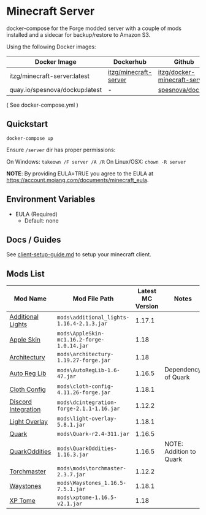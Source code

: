 # Minecraft Server 

docker-compose for the Forge modded server with a couple of mods installed and a sidecar for backup/restore to Amazon S3.

Using the following Docker images: 

| Docker Image                   | Dockerhub                                                               | Github                                                                          |
|--------------------------------|-------------------------------------------------------------------------|---------------------------------------------------------------------------------|
| itzg/minecraft-server:latest   | [itzg/minecraft-server](https://hub.docker.com/r/itzg/minecraft-server) | [itzg/docker-minecraft-server](https://github.com/itzg/docker-minecraft-server) |
| quay.io/spesnova/dockup:latest | -                                                                       | [spesnova/dockup](https://github.com/spesnova/dockup)                           |

( See docker-compose.yml )

## Quickstart

```
docker-compose up
```

Ensure `/server` dir has proper permissions:

On Windows: `takeown /F server /A /R` 
On Linux/OSX: `chown -R server`

**NOTE**: By providing EULA=TRUE you agree to the EULA at https://account.mojang.com/documents/minecraft_eula.

## Environment Variables
- EULA (Required)
  - Default: none

## Docs / Guides

See [client-setup-guide.md](docs/client-setup-guide.md) to setup your minecraft client.

## Mods List

| Mod Name                                                                            | Mod File Path                              | Latest MC Version | Notes                   |
|-------------------------------------------------------------------------------------|--------------------------------------------|-------------------|-------------------------|
| [Additional Lights](https://www.curseforge.com/minecraft/mc-mods/additional-lights) | `mods\additional_lights-1.16.4-2.1.3.jar`  | 1.17.1            |                         |
| [Apple Skin](https://www.curseforge.com/minecraft/mc-mods/appleskin)                | `mods\AppleSkin-mc1.16.2-forge-1.0.14.jar` | 1.18              |                         |
| [Architectury](https://www.curseforge.com/minecraft/mc-mods/architectury-forge)     | `mods\architectury-1.19.27-forge.jar`      | 1.18            |                         |
| [Auto Reg Lib](https://www.curseforge.com/minecraft/mc-mods/autoreglib)             | `mods\AutoRegLib-1.6-47.jar`               | 1.16.5            | Dependency of Quark     |
| [Cloth Config](https://www.curseforge.com/minecraft/mc-mods/cloth-config-forge)     | `mods\cloth-config-4.11.26-forge.jar`      | 1.18.1            |                         |
| [Discord Integration](https://www.curseforge.com/minecraft/mc-mods/dcintegration)   | `mods\dcintegration-forge-2.1.1-1.16.jar`  | 1.12.2            |                         |
| [Light Overlay](https://www.curseforge.com/minecraft/mc-mods/light-overlay)         | `mods\light-overlay-5.8.1.jar`             | 1.18.1            |                         |
| [Quark](https://www.curseforge.com/minecraft/mc-mods/quark)                         | `mods\Quark-r2.4-311.jar`                  | 1.16.5            |                         |
| [QuarkOddities](https://www.curseforge.com/minecraft/mc-mods/quark-oddities)        | `mods\QuarkOddities-1.16.3.jar`            | 1.16.5            | NOTE: Addition to Quark |
| [Torchmaster](https://www.curseforge.com/minecraft/mc-mods/torchmaster)             | `mods\mods\torchmaster-2.3.7.jar`          | 1.12.2            |                         |
| [Waystones](https://www.curseforge.com/minecraft/mc-mods/waystones)                 | `mods\Waystones_1.16.5-7.5.1.jar`          | 1.18.1            |                         |
| [XP Tome](https://www.curseforge.com/minecraft/mc-mods/xp-tome)                     | `mods\xptome-1.16.5-v2.1.jar`              | 1.18              |                         |
